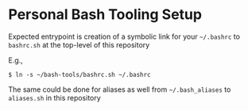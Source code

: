 # Personal Bash Tooling Setup

Expected entrypoint is creation of a symbolic link for your `~/.bashrc` to `bashrc.sh` at the top-level of this repository

E.g.,
```shell
$ ln -s ~/bash-tools/bashrc.sh ~/.bashrc
```

The same could be done for aliases as well from `~/.bash_aliases` to `aliases.sh` in this repository
